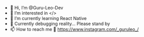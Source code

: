 - 👋 Hi, I’m @Guru-Leo-Dev
- 👀 I’m interested in </>
- 🌱 I’m currently learning React Native
- 💞️ Currently debugging reality... Please stand by
- 📫 How to reach me 🚀 https://www.instagram.com/_guruleo_/

<!---
Guru-Leo-Dev/Guru-Leo-Dev is a ✨ special ✨ repository because its `README.md` (this file) appears on your GitHub profile.
You can click the Preview link to take a look at your changes.
--->
